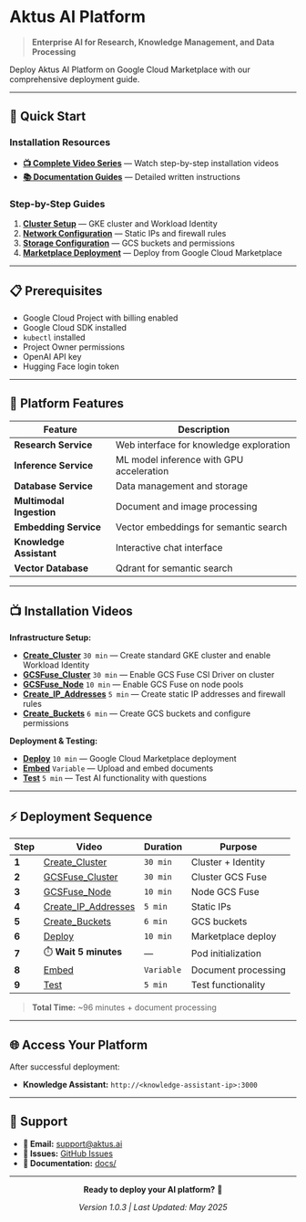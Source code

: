 # Aktus AI Platform
> **Enterprise AI for Research, Knowledge Management, and Data Processing**

Deploy Aktus AI Platform on Google Cloud Marketplace with our comprehensive deployment guide.

---

## 🚀 Quick Start

### Installation Resources
- **[📺 Complete Video Series](docs/installation-video.md)** — Watch step-by-step installation videos
- **[📚 Documentation Guides](docs/)** — Detailed written instructions

### Step-by-Step Guides
1. **[Cluster Setup](docs/cluster-setup.md)** — GKE cluster and Workload Identity
2. **[Network Configuration](docs/network-configuration.md)** — Static IPs and firewall rules  
3. **[Storage Configuration](docs/storage-configuration.md)** — GCS buckets and permissions
4. **[Marketplace Deployment](docs/marketplace-deployment.md)** — Deploy from Google Cloud Marketplace

---

## 📋 Prerequisites

- Google Cloud Project with billing enabled
- Google Cloud SDK installed
- `kubectl` installed  
- Project Owner permissions
- OpenAI API key
- Hugging Face login token

---

## 🎯 Platform Features

| Feature | Description |
|---------|-------------|
| **Research Service** | Web interface for knowledge exploration |
| **Inference Service** | ML model inference with GPU acceleration |
| **Database Service** | Data management and storage |
| **Multimodal Ingestion** | Document and image processing |
| **Embedding Service** | Vector embeddings for semantic search |
| **Knowledge Assistant** | Interactive chat interface |
| **Vector Database** | Qdrant for semantic search |

---

## 📺 Installation Videos

**Infrastructure Setup:**
- **[Create_Cluster](https://drive.google.com/file/d/1jN72wLWiD_R-nyb-ry0W6oLpD9LY16Rv/view?usp=sharing)** `30 min` — Create standard GKE cluster and enable Workload Identity
- **[GCSFuse_Cluster](https://drive.google.com/file/d/19wrUxLJXTvxQqUjrmbE3bfO3EHhNuvZh/view?usp=sharing)** `30 min` — Enable GCS Fuse CSI Driver on cluster
- **[GCSFuse_Node](https://drive.google.com/file/d/1z2T3Al1JHzTSJB_VwrAz7C1XL636UfQw/view?usp=sharing)** `10 min` — Enable GCS Fuse on node pools
- **[Create_IP_Addresses](https://drive.google.com/file/d/1p-TYGfNnmxeVhxobTVmoXr5i7H9w-OZP/view?usp=sharing)** `5 min` — Create static IP addresses and firewall rules
- **[Create_Buckets](https://drive.google.com/file/d/194XKRYR4rNB7rdlhfhMxtLPWRdEgJKd1/view?usp=sharing)** `6 min` — Create GCS buckets and configure permissions

**Deployment & Testing:**
- **[Deploy](https://drive.google.com/file/d/1Hz256McmAUep-yTbBIa0vW2W_aRTCxUK/view?usp=sharing)** `10 min` — Google Cloud Marketplace deployment
- **[Embed](https://drive.google.com/file/d/1_rlsF6Sequa8Mcf3NKY0yoXKZWTXZ8-o/view?usp=sharing)** `Variable` — Upload and embed documents
- **[Test](https://drive.google.com/file/d/1Vg5s7XBMkC2RF_xlPcRpUUaxW-G7F8em/view?usp=sharing)** `5 min` — Test AI functionality with questions

---

## ⚡ Deployment Sequence

| Step | Video | Duration | Purpose |
|------|-------|----------|---------|
| **1** | [Create_Cluster](https://drive.google.com/file/d/1jN72wLWiD_R-nyb-ry0W6oLpD9LY16Rv/view?usp=sharing) | `30 min` | Cluster + Identity |
| **2** | [GCSFuse_Cluster](https://drive.google.com/file/d/19wrUxLJXTvxQqUjrmbE3bfO3EHhNuvZh/view?usp=sharing) | `30 min` | Cluster GCS Fuse |
| **3** | [GCSFuse_Node](https://drive.google.com/file/d/1z2T3Al1JHzTSJB_VwrAz7C1XL636UfQw/view?usp=sharing) | `10 min` | Node GCS Fuse |
| **4** | [Create_IP_Addresses](https://drive.google.com/file/d/1p-TYGfNnmxeVhxobTVmoXr5i7H9w-OZP/view?usp=sharing) | `5 min` | Static IPs |
| **5** | [Create_Buckets](https://drive.google.com/file/d/194XKRYR4rNB7rdlhfhMxtLPWRdEgJKd1/view?usp=sharing) | `6 min` | GCS buckets |
| **6** | [Deploy](https://drive.google.com/file/d/1Hz256McmAUep-yTbBIa0vW2W_aRTCxUK/view?usp=sharing) | `10 min` | Marketplace deploy |
| **7** | ⏱️ **Wait 5 minutes** | — | Pod initialization |
| **8** | [Embed](https://drive.google.com/file/d/1_rlsF6Sequa8Mcf3NKY0yoXKZWTXZ8-o/view?usp=sharing) | `Variable` | Document processing |
| **9** | [Test](https://drive.google.com/file/d/1Vg5s7XBMkC2RF_xlPcRpUUaxW-G7F8em/view?usp=sharing) | `5 min` | Test functionality |

> **Total Time:** ~96 minutes + document processing

---

## 🌐 Access Your Platform

After successful deployment:

- **Knowledge Assistant:** `http://<knowledge-assistant-ip>:3000`

---

## 💬 Support

- **📧 Email:** [support@aktus.ai](mailto:support@aktus.ai)
- **🐛 Issues:** [GitHub Issues](https://github.com/aktus-ai/aktus-platform-gcp-marketplace/issues)
- **📖 Documentation:** [docs/](docs/)

---

<div align="center">

**Ready to deploy your AI platform?** 🚀

*Version 1.0.3 | Last Updated: May 2025*

</div>

